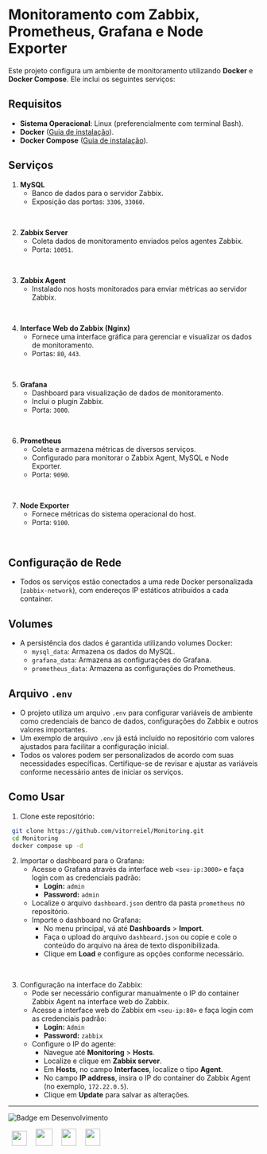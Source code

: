 # Monitoramento com Zabbix, Prometheus, Grafana e Node Exporter

Este projeto configura um ambiente de monitoramento utilizando **Docker** e **Docker Compose**. Ele inclui os seguintes serviços:

## Requisitos

- **Sistema Operacional**: Linux (preferencialmente com terminal Bash).
- **Docker** ([Guia de instalação](https://docs.docker.com/get-docker/)).
- **Docker Compose** ([Guia de instalação](https://docs.docker.com/compose/install/)).

## Serviços

1. **MySQL**
   - Banco de dados para o servidor Zabbix.
   - Exposição das portas: `3306`, `33060`.
<br>

2. **Zabbix Server**
   - Coleta dados de monitoramento enviados pelos agentes Zabbix.
   - Porta: `10051`.
<br>

3. **Zabbix Agent**
   - Instalado nos hosts monitorados para enviar métricas ao servidor Zabbix.
<br>

4. **Interface Web do Zabbix (Nginx)**
   - Fornece uma interface gráfica para gerenciar e visualizar os dados de monitoramento.
   - Portas: `80`, `443`.
<br>

5. **Grafana**
   - Dashboard para visualização de dados de monitoramento.
   - Inclui o plugin Zabbix.
   - Porta: `3000`.
<br>

6. **Prometheus**
   - Coleta e armazena métricas de diversos serviços.
   - Configurado para monitorar o Zabbix Agent, MySQL e Node Exporter.
   - Porta: `9090`.
<br>

7. **Node Exporter**
   - Fornece métricas do sistema operacional do host.
   - Porta: `9100`.
<br>

## Configuração de Rede

- Todos os serviços estão conectados a uma rede Docker personalizada (`zabbix-network`), com endereços IP estáticos atribuídos a cada container.

## Volumes

- A persistência dos dados é garantida utilizando volumes Docker:
  - `mysql_data`: Armazena os dados do MySQL.
  - `grafana_data`: Armazena as configurações do Grafana.
  - `prometheus_data`: Armazena as configurações do Prometheus.

## Arquivo `.env`

- O projeto utiliza um arquivo `.env` para configurar variáveis de ambiente como credenciais de banco de dados, configurações do Zabbix e outros valores importantes.
- Um exemplo de arquivo `.env` já está incluído no repositório com valores ajustados para facilitar a configuração inicial.
- Todos os valores podem ser personalizados de acordo com suas necessidades específicas. Certifique-se de revisar e ajustar as variáveis conforme necessário antes de iniciar os serviços.

## Como Usar

1. Clone este repositório:
  ```bash
   git clone https://github.com/vitorreiel/Monitoring.git
   cd Monitoring
   docker compose up -d
  ```
2. Importar o dashboard para o Grafana:
    - Acesse o Grafana através da interface web `<seu-ip:3000>` e faça login com as credenciais padrão:
        - **Login:** `admin`
        - **Password:** `admin`
    - Localize o arquivo `dashboard.json` dentro da pasta `prometheus` no repositório.
    - Importe o dashboard no Grafana:
        - No menu principal, vá até **Dashboards** > **Import**.
        - Faça o upload do arquivo `dashboard.json` ou copie e cole o conteúdo do arquivo na área de texto disponibilizada.
        - Clique em **Load** e configure as opções conforme necessário.
<br>

3. Configuração na interface do Zabbix:
    - Pode ser necessário configurar manualmente o IP do container Zabbix Agent na interface web do Zabbix.
    - Acesse a interface web do Zabbix em `<seu-ip:80>` e faça login com as credenciais padrão:
        - **Login:** `Admin`
        - **Password:** `zabbix`   
    - Configure o IP do agente:
        - Navegue até **Monitoring** > **Hosts**.
        - Localize e clique em **Zabbix server**.
        - Em **Hosts**, no campo **Interfaces**, localize o tipo **Agent**.
        - No campo **IP address**, insira o IP do container do Zabbix Agent (no exemplo, `172.22.0.5`).
        - Clique em **Update** para salvar as alterações.

---

<div style="display: inline_block;">

   ![Badge em Desenvolvimento](http://img.shields.io/static/v1?label=STATUS&message=EM%20DESENVOLVIMENTO&color=GREEN&style=for-the-badge)

</div>
<div style="display: inline_block;">
   <img height="30" width="30" hspace="7" src="https://cdn.jsdelivr.net/gh/devicons/devicon/icons/mysql/mysql-original.svg" />
   <img height="34" width="34" hspace="7" src="https://cdn.jsdelivr.net/gh/devicons/devicon/icons/docker/docker-plain-wordmark.svg" />
   <img height="34" width="30" hspace="7" src="https://cdn.jsdelivr.net/gh/devicons/devicon/icons/grafana/grafana-original.svg" />
   <img height="34" width="30" hspace="7" src="https://cdn.jsdelivr.net/gh/devicons/devicon/icons/prometheus/prometheus-original.svg" />
</div>